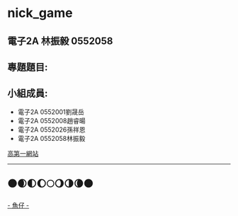 # nick_game

## 電子2A 林振毅 0552058

## 專題題目:

## 小組成員:

* 電子2A 0552001劉晟岳
* 電子2A 0552008趙睿暘
* 電子2A 0552026孫祥恩
* 電子2A 0552058林振毅

[高第一網站](http://www.nkfust.edu.tw)

---
:new_moon::waxing_crescent_moon::first_quarter_moon::waxing_gibbous_moon::full_moon::waning_gibbous_moon::last_quarter_moon::waning_crescent_moon::new_moon:
---
[- 魚仔 -](https://youtu.be/ybfWYpYhTQQ "盧廣仲 - 魚仔")
